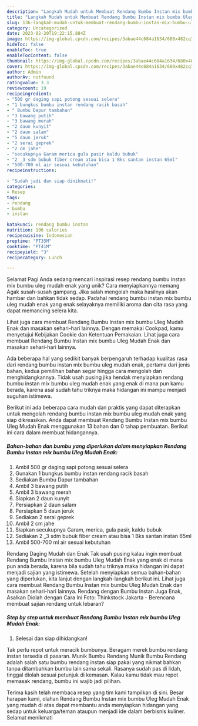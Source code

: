 ```yaml
---
description: "Langkah Mudah untuk Membuat Rendang Bumbu Instan mix bumbu Uleg Mudah Enak yang Lezat Sekali"
title: "Langkah Mudah untuk Membuat Rendang Bumbu Instan mix bumbu Uleg Mudah Enak yang Lezat Sekali"
slug: 136-langkah-mudah-untuk-membuat-rendang-bumbu-instan-mix-bumbu-uleg-mudah-enak-yang-lezat-sekali
category: Uncategorized
date: 2023-02-20T19:22:15.884Z
image: https://img-global.cpcdn.com/recipes/3abae44c684a1634/680x482cq70/rendang-bumbu-instan-mix-bumbu-uleg-mudah-enak-foto-resep-utama.jpg
hideToc: false
enableToc: true
enableTocContent: false
thumbnail: https://img-global.cpcdn.com/recipes/3abae44c684a1634/680x482cq70/rendang-bumbu-instan-mix-bumbu-uleg-mudah-enak-foto-resep-utama.jpg
cover: https://img-global.cpcdn.com/recipes/3abae44c684a1634/680x482cq70/rendang-bumbu-instan-mix-bumbu-uleg-mudah-enak-foto-resep-utama.jpg
author: Admin
authorAv: notfound
ratingvalue: 3.3
reviewcount: 19
recipeingredient:
- "500 gr daging sapi potong sesuai selera"
- "1 bungkus bumbu instan rendang racik basah"
- " Bumbu Dapur tambahan"
- "3 bawang putih"
- "3 bawang merah"
- "2 daun kunyit"
- "2 daun salam"
- "5 daun jeruk"
- "2 serai geprek"
- "2 cm jahe"
- "secukupnya Garam merica gula pasir kaldu bubuk"
- "2 _3 sdm bubuk fiber cream atau bisa 1 Bks santan instan 65ml"
- "500-700 ml air sesuai kebutuhan"
recipeinstructions:

- "Sudah jadi dan siap dinikmati!"
categories:
- Resep
tags:
- rendang
- bumbu
- instan

katakunci: rendang bumbu instan 
nutrition: 196 calories
recipecuisine: Indonesian
preptime: "PT35M"
cooktime: "PT41M"
recipeyield: "3"
recipecategory: Lunch

---
```



Selamat Pagi Anda sedang mencari inspirasi resep rendang bumbu instan mix bumbu uleg mudah enak yang unik? Cara menyiapkannya memang Agak susah-susah gampang. Jika salah mengolah maka hasilnya akan hambar dan bahkan tidak sedap. Padahal rendang bumbu instan mix bumbu uleg mudah enak yang enak selayaknya memiliki aroma dan cita rasa yang dapat memancing selera kita.


Lihat juga cara membuat Rendang Bumbu Instan mix bumbu Uleg Mudah Enak dan masakan sehari-hari lainnya. Dengan memakai Cookpad, kamu menyetujui Kebijakan Cookie dan Ketentuan Pemakaian. Lihat juga cara membuat Rendang Bumbu Instan mix bumbu Uleg Mudah Enak dan masakan sehari-hari lainnya.

Ada beberapa hal yang sedikit banyak berpengaruh terhadap kualitas rasa dari rendang bumbu instan mix bumbu uleg mudah enak, pertama dari jenis bahan, kedua pemilihan bahan segar hingga cara mengolah dan menghidangkannya. Tidak usah pusing jika hendak menyiapkan rendang bumbu instan mix bumbu uleg mudah enak yang enak di mana pun kamu berada, karena asal sudah tahu triknya maka hidangan ini mampu menjadi suguhan istimewa.


Berikut ini ada beberapa cara mudah dan praktis yang dapat diterapkan untuk mengolah rendang bumbu instan mix bumbu uleg mudah enak yang siap dikreasikan. Anda dapat membuat Rendang Bumbu Instan mix bumbu Uleg Mudah Enak menggunakan 13 bahan dan 0 tahap pembuatan. Berikut ini cara dalam membuat hidangannya.

<!--inarticleads1-->

##### Bahan-bahan dan bumbu yang diperlukan dalam menyiapkan Rendang Bumbu Instan mix bumbu Uleg Mudah Enak:

1. Ambil 500 gr daging sapi potong sesuai selera
1. Gunakan 1 bungkus bumbu instan rendang racik basah
1. Sediakan  Bumbu Dapur tambahan
1. Ambil 3 bawang putih
1. Ambil 3 bawang merah
1. Siapkan 2 daun kunyit
1. Persiapkan 2 daun salam
1. Persiapkan 5 daun jeruk
1. Sediakan 2 serai geprek
1. Ambil 2 cm jahe
1. Siapkan secukupnya Garam, merica, gula pasir, kaldu bubuk
1. Sediakan 2 _3 sdm bubuk fiber cream atau bisa 1 Bks santan instan 65ml
1. Ambil 500-700 ml air sesuai kebutuhan


Rendang Daging Mudah dan Enak Tak usah pusing kalau ingin membuat Rendang Bumbu Instan mix bumbu Uleg Mudah Enak yang enak di mana pun anda berada, karena bila sudah tahu triknya maka hidangan ini dapat menjadi sajian yang istimewa. Setelah menyiapkan semua bahan-bahan yang diperlukan, kita lanjut dengan langkah-langkah berikut ini. Lihat juga cara membuat Rendang Bumbu Instan mix bumbu Uleg Mudah Enak dan masakan sehari-hari lainnya. Rendang dengan Bumbu Instan Juga Enak, Asalkan Diolah dengan Cara Ini Foto: Thinkstock Jakarta - Berencana membuat sajian rendang untuk lebaran? 

<!--inarticleads2-->

##### Step by step untuk membuat Rendang Bumbu Instan mix bumbu Uleg Mudah Enak:


1. Selesai dan siap dihidangkan!

Tak perlu repot untuk meracik bumbunya. Beragam merek bumbu rendang instan tersedia di pasaran. Munik Bumbu Rendang Munik Bumbu Rendang adalah salah satu bumbu rendang instan siap pakai yang nikmat bahkan tanpa ditambahkan bumbu lain sama sekali. Rasanya sudah pas di lidah, tinggal diolah sesuai petunjuk di kemasan. Kalau kamu tidak mau repot memasak rendang, bumbu ini wajib jadi pilihan. 

Terima kasih telah membaca resep yang tim kami tampilkan di sini. Besar harapan kami, olahan Rendang Bumbu Instan mix bumbu Uleg Mudah Enak yang mudah di atas dapat membantu anda menyiapkan hidangan yang sedap untuk keluarga/teman ataupun menjadi ide dalam berbisnis kuliner. Selamat menikmati
